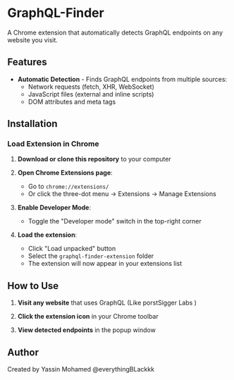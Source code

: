 # GraphQL-Finder

A Chrome extension that automatically detects GraphQL endpoints on any website you visit.

## Features

- **Automatic Detection** - Finds GraphQL endpoints from multiple sources:
  - Network requests (fetch, XHR, WebSocket)
  - JavaScript files (external and inline scripts)
  - DOM attributes and meta tags


## Installation

### Load Extension in Chrome

1. **Download or clone this repository** to your computer

2. **Open Chrome Extensions page**:
   - Go to `chrome://extensions/`
   - Or click the three-dot menu → Extensions → Manage Extensions

3. **Enable Developer Mode**:
   - Toggle the "Developer mode" switch in the top-right corner

4. **Load the extension**:
   - Click "Load unpacked" button
   - Select the `graphql-finder-extension` folder
   - The extension will now appear in your extensions list

## How to Use

1. **Visit any website** that uses GraphQL (Like porstSigger Labs )

2. **Click the extension icon** in your Chrome toolbar

3. **View detected endpoints** in the popup window

## Author

Created by Yassin Mohamed 
@everythingBLackkk
